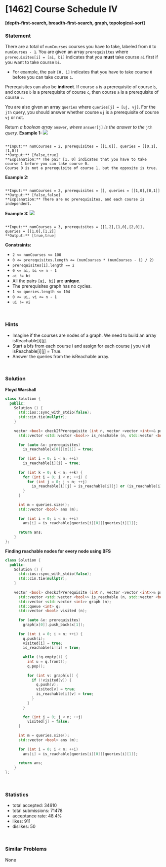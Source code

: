 # [1462] Course Schedule IV

**[depth-first-search, breadth-first-search, graph, topological-sort]**

### Statement

There are a total of `numCourses` courses you have to take, labeled from `0` to `numCourses - 1`. You are given an array `prerequisites` where `prerequisites[i] = [ai, bi]` indicates that you **must** take course `ai` first if you want to take course `bi`.

* For example, the pair `[0, 1]` indicates that you have to take course `0` before you can take course `1`.



Prerequisites can also be **indirect**. If course `a` is a prerequisite of course `b`, and course `b` is a prerequisite of course `c`, then course `a` is a prerequisite of course `c`.

You are also given an array `queries` where `queries[j] = [uj, vj]`. For the `jth` query, you should answer whether course `uj` is a prerequisite of course `vj` or not.

Return *a boolean array* `answer`*, where* `answer[j]` *is the answer to the* `jth` *query.*
**Example 1:**
![](https://assets.leetcode.com/uploads/2021/05/01/courses4-1-graph.jpg)

```

**Input:** numCourses = 2, prerequisites = [[1,0]], queries = [[0,1],[1,0]]
**Output:** [false,true]
**Explanation:** The pair [1, 0] indicates that you have to take course 1 before you can take course 0.
Course 0 is not a prerequisite of course 1, but the opposite is true.

```

**Example 2:**

```

**Input:** numCourses = 2, prerequisites = [], queries = [[1,0],[0,1]]
**Output:** [false,false]
**Explanation:** There are no prerequisites, and each course is independent.

```

**Example 3:**
![](https://assets.leetcode.com/uploads/2021/05/01/courses4-3-graph.jpg)

```

**Input:** numCourses = 3, prerequisites = [[1,2],[1,0],[2,0]], queries = [[1,0],[1,2]]
**Output:** [true,true]

```

**Constraints:**
* `2 <= numCourses <= 100`
* `0 <= prerequisites.length <= (numCourses * (numCourses - 1) / 2)`
* `prerequisites[i].length == 2`
* `0 <= ai, bi <= n - 1`
* `ai != bi`
* All the pairs `[ai, bi]` are **unique**.
* The prerequisites graph has no cycles.
* `1 <= queries.length <= 104`
* `0 <= ui, vi <= n - 1`
* `ui != vi`


<br>

### Hints

- Imagine if the courses are nodes of a graph. We need to build an array isReachable[i][j].
- Start a bfs from each course i and assign for each course j you visit isReachable[i][j] = True.
- Answer the queries from the isReachable array.

<br>

### Solution

**Floyd Warshall**

```cpp
class Solution {
  public:
    Solution () {
      std::ios::sync_with_stdio(false);
      std::cin.tie(nullptr);
    }
  
    vector <bool> checkIfPrerequisite (int n, vector <vector <int>>& prerequisites, vector <vector <int>>& queries) {
      std::vector <std::vector <bool>> is_reachable (n, std::vector <bool> (n));
      
      for (auto &x: prerequisites)
        is_reachable[x[0]][x[1]] = true;
      
      for (int i = 0; i < n; ++i)
        is_reachable[i][i] = true;
      
      for (int k = 0; k < n; ++k) {
        for (int i = 0; i < n; ++i) {
          for (int j = 0; j < n; ++j)
            is_reachable[i][j] = is_reachable[i][j] or (is_reachable[i][k] and is_reachable[k][j]);
        }
      }
      
      int m = queries.size();
      std::vector <bool> ans (m);
      
      for (int i = 0; i < m; ++i)
        ans[i] = is_reachable[queries[i][0]][queries[i][1]];
      
      return ans;
    }
};
```

**Finding reachable nodes for every node using BFS**

```cpp
class Solution {
  public:
    Solution () {
      std::ios::sync_with_stdio(false);
      std::cin.tie(nullptr);
    }
  
    vector <bool> checkIfPrerequisite (int n, vector <vector <int>>& prerequisites, vector <vector <int>>& queries) {
      std::vector <std::vector <bool>> is_reachable (n, std::vector <bool> (n));
      std::vector <std::vector <int>> graph (n);
      std::queue <int> q;
      std::vector <bool> visited (n);
      
      for (auto &x: prerequisites)
        graph[x[0]].push_back(x[1]);
      
      for (int i = 0; i < n; ++i) {
        q.push(i);
        visited[i] = true;
        is_reachable[i][i] = true;
        
        while (!q.empty()) {
          int u = q.front();
          q.pop();
          
          for (int v: graph[u]) {
            if (!visited[v]) {
              q.push(v);
              visited[v] = true;
              is_reachable[i][v] = true;
            }
          }
        }
        
        for (int j = 0; j < n; ++j)
          visited[j] = false;
      }
      
      int m = queries.size();
      std::vector <bool> ans (m);
      
      for (int i = 0; i < m; ++i)
        ans[i] = is_reachable[queries[i][0]][queries[i][1]];
      
      return ans;
    }
};
```

<br>

### Statistics

- total accepted: 34610
- total submissions: 71478
- acceptance rate: 48.4%
- likes: 911
- dislikes: 50

<br>

### Similar Problems

None
